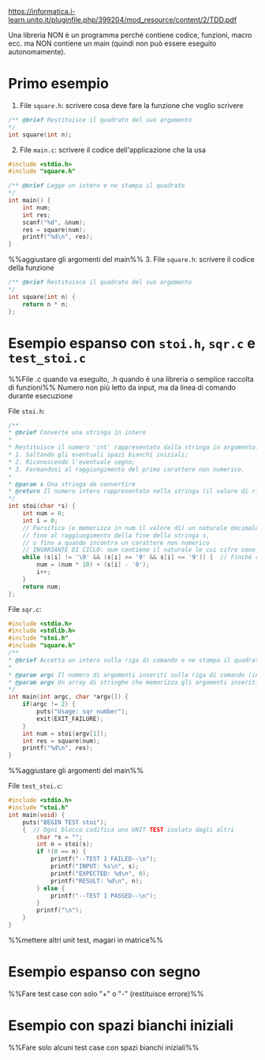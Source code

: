 https://informatica.i-learn.unito.it/pluginfile.php/399204/mod_resource/content/2/TDD.pdf

Una libreria NON è un programma perché contiene codice, funzioni, macro ecc. ma NON contiene un main (quindi non può essere eseguito autonomamente).

# Primo esempio

1. File `square.h`: scrivere cosa deve fare la funzione che voglio scrivere
```C
/** @brief Restituisce il quadrato del suo argomento
*/
int square(int n);
```
2. File `main.c`: scrivere il codice dell'applicazione che la usa
```C
#include <stdio.h>
#include "square.h"

/** @brief Legge un intero e ne stampa il quadrato
*/
int main() {
	int num;
	int res;
	scanf("%d", &num);
	res = square(num);
	printf("%d\n", res);
}
```
%%aggiustare gli argomenti del main%%
3. File `square.h`: scrivere il codice della funzione
```C
/** @brief Restituisce il quadrato del suo argomento
*/
int square(int n) {
	return n * n;
};
```

# Esempio espanso con `stoi.h`, `sqr.c` e `test_stoi.c`

%%File .c quando va eseguito, .h quando è una libreria o semplice raccolta di funzioni%%
Numero non più letto da input, ma da linea di comando durante esecuzione

File `stoi.h`:
```C
/**
* @brief Converte una stringa in intero
*
* Restituisce il numero 'int' rappresentato dalla stringa in argomento:
* 1. Saltando gli eventuali spazi bianchi iniziali;
* 2. Riconoscendo l'eventuale segno;
* 3. Fermandosi al raggiungimento del primo carattere non numerico.
*
* @param s Una stringa da convertire
* @return Il numero intero rappresentato nella stringa (il valore di ritorno non è definito nel caso di un overflow)
*/
int stoi(char *s) {
	int num = 0;
	int i = 0;
	// Parsifica (e memorizza in num il valore di) un naturale decimale
	// fino al raggiungimento della fine della stringa s,
	// o fino a quando incontra un carattere non numerico
	// INVARIANTE DI CICLO: num contiene il naturale le cui cifre sono (nell'ordine) quelle in s[0...i-1]
	while (s[i] != '\0' && (s[i] >= '0' && s[i] <= '9')) {  // Finché c'è un carattere disponibile ed è compreso tra 0 e 9
		num = (num * 10) + (s[i] - '0');
		i++;
	}
	return num;
};
```

File `sqr.c`:
```C
#include <stdio.h>
#include <stdlib.h>
#include "stoi.h"
#include "square.h"
/**
* @brief Accetta un intero sulla riga di comando e ne stampa il quadrato
*
* @param argc Il numero di argomenti inseriti sulla riga di comando (incluso il nome del programma)
* @param argv Un array di stringhe che memorizza gli argomenti inseriti
*/
int main(int argc, char *argv[]) {
	if(argc != 2) {
		puts("Usage: sqr number");
		exit(EXIT_FAILURE);
	}
	int num = stoi(argv[1]);
	int res = square(num);
	printf("%d\n", res);
}
```
%%aggiustare gli argomenti del main%%

File `test_stoi.c`:
```C
#include <stdio.h>
#include "stoi.h"
int main(void) {
	puts("BEGIN TEST stoi");
	{  // Ogni blocco codifica uno UNIT TEST isolato dagli altri
		char *s = "";
		int n = stoi(s);
		if !(0 == n) {
			printf("--TEST 1 FAILED--\n");
			printf("INPUT: %s\n", s);
			printf("EXPECTED: %d\n", 0);
			printf("RESULT: %d\n", n);
		} else {
			printf("--TEST 1 PASSED--\n");
		}
		printf("\n");
	}
}
```
%%mettere altri unit test, magari in matrice%%

# Esempio espanso con segno

%%Fare test case con solo "+" o "-" (restituisce errore)%%

# Esempio con spazi bianchi iniziali

%%Fare solo alcuni test case con spazi bianchi iniziali%% 